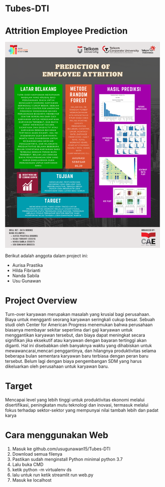 # Tubes-DTI
# Attrition Employee Prediction

![Project Poster](/gambar/1608313587809.png "Project Poster")


Berikut adalah anggota dalam project ini:

- Aurisa Prastika
- Hilda Fibrianti
- Nanda Sabila
- Usu Gunawan

# Project Overview
Turn-over karyawan merupakan masalah yang krusial bagi perusahaan. Biaya untuk mengganti seorang karyawan seringkali cukup besar. Sebuah studi oleh Center for American Progress menemukan bahwa perusahaan biasanya membayar sekitar seperlima dari gaji karyawan untuk menggantikan karyawan tersebut, dan biaya dapat meningkat secara signifikan jika eksekutif atau karyawan dengan bayaran tertinggi akan diganti. Hal ini disebabkan oleh banyaknya waktu yang dihabiskan untuk mewawancarai,mencari penggantinya, dan hilangnya produktivitas selama beberapa bulan sementara karyawan baru terbiasa dengan peran baru tersebut. Belum lagi dengan biaya pengembangan SDM yang harus dikeluarkan oleh perusahaan untuk karyawan baru.

# Target
Mencapai level yang lebih tinggi untuk produktivitas ekonomi melalui disertifikasi, peningkatan mutu teknologi dan inovasi, termasuk melalui fokus terhadap sektor-sektor yang mempunyai nilai tambah lebih dan padat karya

# Cara menggunakan Web

1. Masuk ke github.com/usugunawan15/Tubes-DTI
2. Download semua filenya
3. Pastikan sudah menginstall Python minimal python 3.7
4. Lalu buka CMD
5. ketik python -m virtualenv ds
6. lalu untuk run ketik streamlit run web.py
7. Masuk ke localhost
